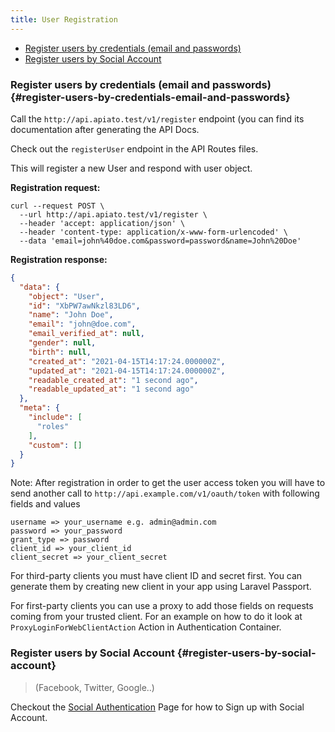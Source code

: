 ```yaml
---
title: User Registration
---
```


- [Register users by credentials (email and passwords)](#register-users-by-credentials-email-and-passwords)
- [Register users by Social Account](#register-users-by-social-account)

### Register users by credentials (email and passwords) {#register-users-by-credentials-email-and-passwords}

Call the `http://api.apiato.test/v1/register` endpoint (you can find its documentation after generating the API Docs.

Check out the `registerUser` endpoint in the API Routes files.

This will register a new User and respond with user object.

**Registration request:**

```http
curl --request POST \
  --url http://api.apiato.test/v1/register \
  --header 'accept: application/json' \
  --header 'content-type: application/x-www-form-urlencoded' \
  --data 'email=john%40doe.com&password=password&name=John%20Doe'
```

**Registration response:**

```json
{
  "data": {
    "object": "User",
    "id": "XbPW7awNkzl83LD6",
    "name": "John Doe",
    "email": "john@doe.com",
    "email_verified_at": null,
    "gender": null,
    "birth": null,
    "created_at": "2021-04-15T14:17:24.000000Z",
    "updated_at": "2021-04-15T14:17:24.000000Z",
    "readable_created_at": "1 second ago",
    "readable_updated_at": "1 second ago"
  },
  "meta": {
    "include": [
      "roles"
    ],
    "custom": []
  }
}
```
  
Note: After registration in order to get the user access token you will have to send another call to `http://api.example.com/v1/oauth/token` with following fields and values
```
username => your_username e.g. admin@admin.com
password => your_password
grant_type => password
client_id => your_client_id
client_secret => your_client_secret
```

For third-party clients you must have client ID and secret first. You can generate them by creating new client in your app using Laravel Passport.

For first-party clients you can use a proxy to add those fields on requests coming from your trusted client. For an example on how to do it look at `ProxyLoginForWebClientAction` Action in Authentication Container.

### Register users by Social Account {#register-users-by-social-account}

> (Facebook, Twitter, Google..)

Checkout the [Social Authentication](../pacakges/social-authentication.md) Page for how to Sign up with Social Account.
